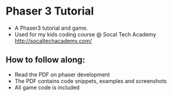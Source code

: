 # Phaser 3 Tutorial
- A Phaser3 tutorial and game. 
- Used for my kids coding course @ Socal Tech Academy
http://socaltechacademy.com/

## How to follow along:
- Read the PDF on phaser development
- The PDF contains code snippets, examples and screenshots
- All game code is included
